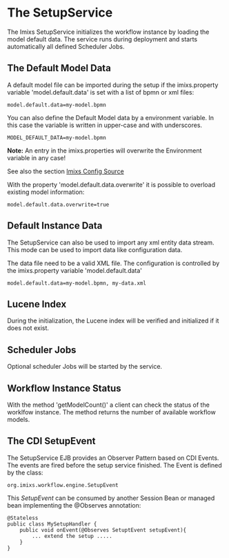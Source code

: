 # The SetupService 

The Imixs SetupService initializes the workflow instance by loading the model default data. The service runs during deployment and starts automatically all defined Scheduler Jobs.

## The Default Model Data

A default model file can be imported during the setup if the imixs.property variable 'model.default.data' is set with a list of bpmn or xml files:

	model.default.data=my-model.bpmn

You can also define the Default Model data by a environment variable. In this case the variable is written in upper-case and with underscores. 

	MODEL_DEFAULT_DATA=my-model.bpmn

**Note:** An entry in the imixs.properties will overwrite the Environment variable in any case!

See also the section [Imixs Config Source ](./configsource.html)

With the property 'model.default.data.overwrite' it is possible to overload existing model information:

	model.default.data.overwrite=true


## Default Instance Data

The SetupService can also be used to import any xml entity data stream. This mode can be used to import data like configuration data.

The data file need to be a valid XML file. The configuration is controlled by the imixs.property variable 'model.default.data'


	model.default.data=my-model.bpmn, my-data.xml

## Lucene Index
During the initialization, the Lucene index will be verified and initialized if it does not exist. 


  
## Scheduler Jobs

Optional scheduler Jobs will be started by the service.


## Workflow Instance Status

With the method 'getModelCount()' a client can check the status of the worklfow instance. The method returns the number of available workflow models. 



## The CDI SetupEvent

The SetupService EJB provides an Observer Pattern based on CDI Events. The events are fired before the setup service finished.
The Event is defined by the class:

    org.imixs.workflow.engine.SetupEvent

This _SetupEvent_ can be consumed by another Session Bean or managed bean implementing the @Observes annotation: 

	@Stateless
	public class MySetupHandler {
	    public void onEvent(@Observes SetuptEvent setupEvent){
	        ... extend the setup .....
    	}
	}
